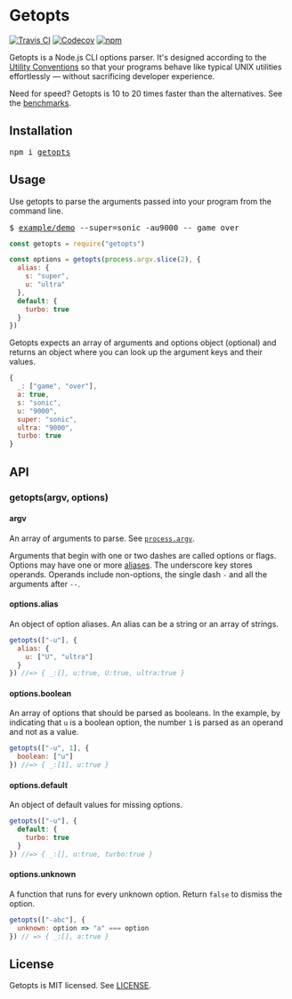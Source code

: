 # Getopts

[![Travis CI](https://img.shields.io/travis/jorgebucaran/getopts/master.svg)](https://travis-ci.org/jorgebucaran/getopts)
[![Codecov](https://img.shields.io/codecov/c/github/jorgebucaran/getopts/master.svg)](https://codecov.io/gh/jorgebucaran/getopts)
[![npm](https://img.shields.io/npm/v/getopts.svg)](https://www.npmjs.org/package/getopts)

Getopts is a Node.js CLI options parser. It's designed according to the [Utility Conventions](http://pubs.opengroup.org/onlinepubs/9699919799/basedefs/V1_chap12.html) so that your programs behave like typical UNIX utilities effortlessly — without sacrificing developer experience.

Need for speed? Getopts is 10 to 20 times faster than the alternatives. See the [benchmarks](/bench).

## Installation

<pre>
npm i <a href="https://www.npmjs.com/package/getopts">getopts</a>
</pre>

## Usage

Use getopts to parse the arguments passed into your program from the command line.

<pre>
$ <a href="./example/demo">example/demo</a> --super=sonic -au9000 -- game over
</pre>

```js
const getopts = require("getopts")

const options = getopts(process.argv.slice(2), {
  alias: {
    s: "super",
    u: "ultra"
  },
  default: {
    turbo: true
  }
})
```

Getopts expects an array of arguments and options object (optional) and returns an object where you can look up the argument keys and their values.

```js
{
  _: ["game", "over"],
  a: true,
  s: "sonic",
  u: "9000",
  super: "sonic",
  ultra: "9000",
  turbo: true
}
```

## API

### getopts(argv, options)

#### argv

An array of arguments to parse. See [`process.argv`](https://nodejs.org/docs/latest/api/process.html#process_process_argv).

Arguments that begin with one or two dashes are called options or flags. Options may have one or more [aliases](#optionsalias). The underscore key stores operands. Operands include non-options, the single dash `-` and all the arguments after `--`.

#### options.alias

An object of option aliases. An alias can be a string or an array of strings.

```js
getopts(["-u"], {
  alias: {
    u: ["U", "ultra"]
  }
}) //=> { _:[], u:true, U:true, ultra:true }
```

#### options.boolean

An array of options that should be parsed as booleans. In the example, by indicating that `u` is a boolean option, the number `1` is parsed as an operand and not as a value.

```js
getopts(["-u", 1], {
  boolean: ["u"]
}) //=> { _:[1], u:true }
```

#### options.default

An object of default values for missing options.

```js
getopts(["-u"], {
  default: {
    turbo: true
  }
}) //=> { _:[], u:true, turbo:true }
```

#### options.unknown

A function that runs for every unknown option. Return `false` to dismiss the option.

```js
getopts(["-abc"], {
  unknown: option => "a" === option
}) // => { _:[], a:true }
```

## License

Getopts is MIT licensed. See [LICENSE](LICENSE.md).
